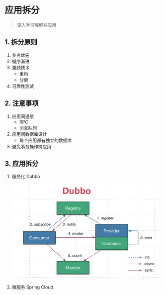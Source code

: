 # 应用拆分

> 深入学习理解并应用

## 1. 拆分原则

1. 业务优先
1. 循序渐进
1. 兼顾技术
    - 重构
    - 分层
1. 可靠性测试

## 2. 注意事项

1. 应用间通信
    - RPC
    - 消息队列
1. 应用间数据库设计
    - 每个应用都有独立的数据库
1. 避免事务操作跨应用

## 3. 应用拆分

1. 服务化 Dubbo
    
    ![](./img/dubbo.png)
    
1. 微服务 Spring Cloud       
    